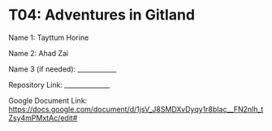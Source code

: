 # T04: Adventures in Gitland

Name 1: Tayttum Horine

Name 2: Ahad Zai

Name 3 (if needed): ____________

Repository Link: ______________

Google Document Link: https://docs.google.com/document/d/1jsV_J8SMDXvDyqy1r8bIac__FN2nlh_tZsy4mPMxtAc/edit#

